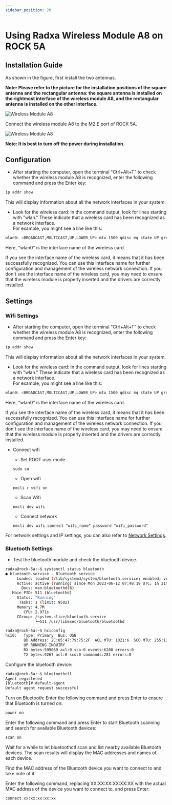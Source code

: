 ```yaml
---
sidebar_position: 20
---
```


# Using Radxa Wireless Module A8 on ROCK 5A

## Installation Guide

As shown in the figure, first install the two antennas.

**Note: Please refer to the picture for the installation positions of the square antenna and the rectangular antenna: the square antenna is installed on the rightmost interface of the wireless module A8, and the rectangular antenna is installed on the other interface.**

![Wireless Module A8](/img/accessories/wireless-a8-1.webp)

Connect the wireless module A8 to the M2.E port of ROCK 5A.

![Wireless Module A8](/img/accessories/wireless-a8-2.webp)

**Note: It is best to turn off the power during installation.**

## Configuration

- After starting the computer, open the terminal "Ctrl+Alt+T" to check whether the wireless module A8 is recognized, enter the following command and press the Enter key:

```bash
ip addr show
```

This will display information about all the network interfaces in your system.

- Look for the wireless card: In the command output, look for lines starting with "wlan." These indicate that a wireless card has been recognized as a network interface.  
  For example, you might see a line like this:

```bash
wlan0: <BROADCAST,MULTICAST,UP,LOWER_UP> mtu 1500 qdisc mq state UP group default qlen 1000
```

Here, "wlan0" is the interface name of the wireless card.

If you see the interface name of the wireless card, it means that it has been successfully recognized. You can use this interface name for further configuration and management of the wireless network connection. If you don't see the interface name of the wireless card, you may need to ensure that the wireless module is properly inserted and the drivers are correctly installed.

## Settings

### Wifi Settings

- After starting the computer, open the terminal "Ctrl+Alt+T" to check whether the wireless module A8 is recognized, enter the following command and press the Enter key:

```bash
ip addr show
```

This will display information about all the network interfaces in your system.

- Look for the wireless card: In the command output, look for lines starting with "wlan." These indicate that a wireless card has been recognized as a network interface.  
  For example, you might see a line like this:

```bash
wlan0: <BROADCAST,MULTICAST,UP,LOWER_UP> mtu 1500 qdisc mq state UP group default qlen 1000
```

Here, "wlan0" is the interface name of the wireless card.

If you see the interface name of the wireless card, it means that it has been successfully recognized. You can use this interface name for further configuration and management of the wireless network connection. If you don't see the interface name of the wireless card, you may need to ensure that the wireless module is properly inserted and the drivers are correctly installed.

- Connect wifi

  - Set ROOT user mode

  ```
  sudo su
  ```

  - Open wifi

  ```
  nmcli r wifi on
  ```

  - Scan Wifi

  ```
  nmcli dev wifi
  ```

  - Connect network

  ```
  nmcli dev wifi connect "wifi_name" password "wifi_password"
  ```

For network settings and IP settings, you can also refer to [Network Settings](../radxa-os/network).

### Bluetooth Settings

- Test the bluetooth module and check the bluetooth device.

```bash
radxa@rock-5a:~$ systemctl status bluetooth
● bluetooth.service - Bluetooth service
     Loaded: loaded (/lib/systemd/system/bluetooth.service; enabled; vendor preset: enabled)
     Active: active (running) since Mon 2023-06-12 07:48:19 UTC; 1h 21min ago
       Docs: man:bluetoothd(8)
   Main PID: 511 (bluetoothd)
     Status: "Running"
      Tasks: 1 (limit: 9502)
     Memory: 4.7M
        CPU: 2.971s
     CGroup: /system.slice/bluetooth.service
             └─511 /usr/libexec/bluetooth/bluetoothd

radxa@rock-5a:~$ hciconfig
hci0:   Type: Primary  Bus: USB
        BD Address: 2C:05:47:79:75:2F  ACL MTU: 1021:6  SCO MTU: 255:12
        UP RUNNING INQUIRY
        RX bytes:599069 acl:0 sco:0 events:6208 errors:0
        TX bytes:9267 acl:0 sco:0 commands:281 errors:0
```

Configure the bluetooth device:

```bash
radxa@rock-5a:~$ bluetoothctl
Agent registered
[bluetooth]# default-agent
Default agent request successful
```

Turn on Bluetooth: Enter the following command and press Enter to ensure that Bluetooth is turned on:

```bash
power on
```

Enter the following command and press Enter to start Bluetooth scanning and search for available Bluetooth devices:

```bash
scan on
```

Wait for a while to let bluetoothctl scan and list nearby available Bluetooth devices. The scan results will display the MAC addresses and names of each device.

Find the MAC address of the Bluetooth device you want to connect to and take note of it.

Enter the following command, replacing XX:XX:XX:XX:XX:XX with the actual MAC address of the device you want to connect to, and press Enter:

```bash
connect xx:xx:xx:xx:xx
```
